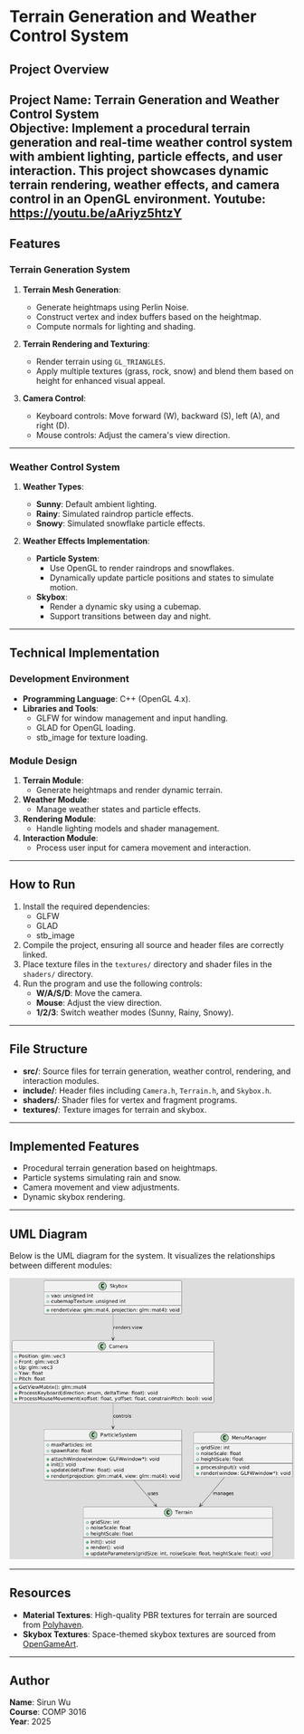 # Terrain Generation and Weather Control System

## Project Overview

**Project Name**: Terrain Generation and Weather Control System  
**Objective**: Implement a procedural terrain generation and real-time weather control system with ambient lighting, particle effects, and user interaction. This project showcases dynamic terrain rendering, weather effects, and camera control in an OpenGL environment.
**Youtube**: https://youtu.be/aAriyz5htzY
---

## Features

### Terrain Generation System
1. **Terrain Mesh Generation**:
   - Generate heightmaps using Perlin Noise.
   - Construct vertex and index buffers based on the heightmap.
   - Compute normals for lighting and shading.

2. **Terrain Rendering and Texturing**:
   - Render terrain using `GL_TRIANGLES`.
   - Apply multiple textures (grass, rock, snow) and blend them based on height for enhanced visual appeal.

3. **Camera Control**:
   - Keyboard controls: Move forward (W), backward (S), left (A), and right (D).
   - Mouse controls: Adjust the camera's view direction.

---

### Weather Control System
1. **Weather Types**:
   - **Sunny**: Default ambient lighting.
   - **Rainy**: Simulated raindrop particle effects.
   - **Snowy**: Simulated snowflake particle effects.

2. **Weather Effects Implementation**:
   - **Particle System**:
     - Use OpenGL to render raindrops and snowflakes.
     - Dynamically update particle positions and states to simulate motion.
   - **Skybox**:
     - Render a dynamic sky using a cubemap.
     - Support transitions between day and night.

---

## Technical Implementation

### Development Environment
- **Programming Language**: C++ (OpenGL 4.x).
- **Libraries and Tools**:
  - GLFW for window management and input handling.
  - GLAD for OpenGL loading.
  - stb_image for texture loading.

### Module Design
1. **Terrain Module**:
   - Generate heightmaps and render dynamic terrain.
2. **Weather Module**:
   - Manage weather states and particle effects.
3. **Rendering Module**:
   - Handle lighting models and shader management.
4. **Interaction Module**:
   - Process user input for camera movement and interaction.

---

## How to Run

1. Install the required dependencies:
   - GLFW
   - GLAD
   - stb_image
2. Compile the project, ensuring all source and header files are correctly linked.
3. Place texture files in the `textures/` directory and shader files in the `shaders/` directory.
4. Run the program and use the following controls:
   - **W/A/S/D**: Move the camera.
   - **Mouse**: Adjust the view direction.
   - **1/2/3**: Switch weather modes (Sunny, Rainy, Snowy).

---

## File Structure

- **src/**: Source files for terrain generation, weather control, rendering, and interaction modules.
- **include/**: Header files including `Camera.h`, `Terrain.h`, and `Skybox.h`.
- **shaders/**: Shader files for vertex and fragment programs.
- **textures/**: Texture images for terrain and skybox.

---

## Implemented Features

- Procedural terrain generation based on heightmaps.
- Particle systems simulating rain and snow.
- Camera movement and view adjustments.
- Dynamic skybox rendering.

---
## UML Diagram

Below is the UML diagram for the system. It visualizes the relationships between different modules:

![UML Diagram](./UML.png)

---
## Resources

- **Material Textures**: High-quality PBR textures for terrain are sourced from [Polyhaven](https://polyhaven.com/).  
- **Skybox Textures**: Space-themed skybox textures are sourced from [OpenGameArt](https://opengameart.org/content/space-skybox-1).

---

## Author

**Name**: Sirun Wu  
**Course**: COMP 3016  
**Year**: 2025
